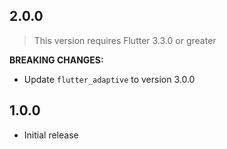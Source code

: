 ## 2.0.0

> This version requires Flutter 3.3.0 or greater

**BREAKING CHANGES:**

- Update `flutter_adaptive` to version 3.0.0

## 1.0.0

- Initial release
